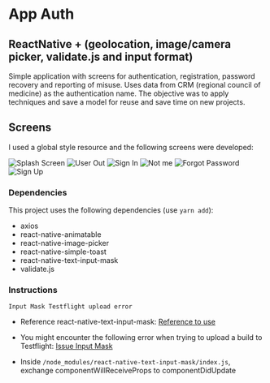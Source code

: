 # App Auth
## ReactNative + (geolocation, image/camera picker, validate.js and input format)

Simple application with screens for authentication, registration, password recovery and reporting of misuse. Uses data from CRM (regional council of medicine) as the authentication name.
The objective was to apply techniques and save a model for reuse and save time on new projects.

## Screens
I used a global style resource and the following screens were developed:

![Splash Screen](./public/images/screen/screenshot_splash.png "Splash Screen")
![User Out](./public/images/screen/screenshot_out.png "User Out")
![Sign In](./public/images/screen/screenshot_signin.png "Sign In")
![Not me](./public/images/screen/screenshot_notme.png "Not me")
![Forgot Password](./public/images/screen/screenshot_forgot.png "Forgot Password")
![Sign Up](./public/images/screen/screenshot_signup.png "Sign Up")


### Dependencies

This project uses the following dependencies (use `yarn add`):
- axios
- react-native-animatable
- react-native-image-picker
- react-native-simple-toast
- react-native-text-input-mask
- validate.js

### Instructions
`Input Mask Testflight upload error`

- Reference react-native-text-input-mask: 
[Reference to use](https://blog.cloudboost.io/text-input-mask-for-react-native-3c04e82843a6)
- You might encounter the following error when trying to upload a build to Testflight: [Issue Input Mask](https://github.com/react-native-community/react-native-text-input-mask/issues/22)

- Inside `/node_modules/react-native-text-input-mask/index.js`, exchange componentWillReceiveProps to componentDidUpdate
